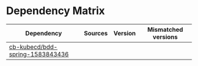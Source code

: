 # Dependency Matrix

Dependency | Sources | Version | Mismatched versions
---------- | ------- | ------- | -------------------
[cb-kubecd/bdd-spring-1583843436](https://github.com/cb-kubecd/bdd-spring-1583843436.git) |  | []() | 
